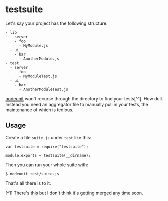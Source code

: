 # testsuite

Let's say your project has the following structure:

```
- lib
  - server
    - foo
      - MyModule.js
  - ui
    - bar
      - AnotherModule.js
- test
  - server
    - foo
      - MyModuleTest.js
  - ui
    - bar
      - AnotherModuleTest.js
```

[nodeunit](http://github.com/caolan/nodeunit) won't recurse through the directory to find your tests[^1].  How dull.  Instead you need an aggregator file to manually pull in your tests, the maintenance of which is tedious.

## Usage

Create a file `suite.js` under `test` like this:

```
var testsuite = require("testsuite");

module.exports = testsuite(__dirname);
```

Then you can run your whole suite with:

```
$ nodeunit test/suite.js
```

That's all there is to it.

[^1] There's [this](https://github.com/caolan/nodeunit/pull/54) but I don't think it's getting merged any time soon.
